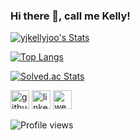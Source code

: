 ### Hi there 👋, call me Kelly!

[![yjkellyjoo's Stats](https://github-readme-stats.vercel.app/api?username=yjkellyjoo&show_icons=true&count_private=true&theme=transparent)](https://github.com/yjkellyjoo)

[![Top Langs](https://github-readme-stats.vercel.app/api/top-langs/?username=yjkellyjoo&layout=compact&theme=transparent)](https://github.com/yjkellyjoo)

[![Solved.ac Stats](http://mazassumnida.wtf/api/v2/generate_badge?boj=yjkellyjoo)](https://solved.ac/profile/yjkellyjoo)

<!--[![yjkellyjoo's wakatime week stats](https://github-readme-stats.vercel.app/api/wakatime?username=yjkellyjoo)](https://github.com/yjkellyjoo)-->

[<img src='https://img.shields.io/badge/github-%23121011.svg?style=for-the-badge&logo=github&logoColor=white' alt='github' height='30'>](https://github.com/yjkellyjoo)    [<img src='https://img.shields.io/badge/linkedin-%230077B5.svg?style=for-the-badge&logo=linkedin&logoColor=white' alt='linkedin' height='30'>](https://www.linkedin.com/in/yjkellyjoo/)   [<img src='https://img.shields.io/badge/Notion-%23000000.svg?style=for-the-badge&logo=notion&logoColor=white' alt='website' height='30'>](https://yjkellyjoo.site)

![Profile views](https://gpvc.arturio.dev/yjkellyjoo)  
